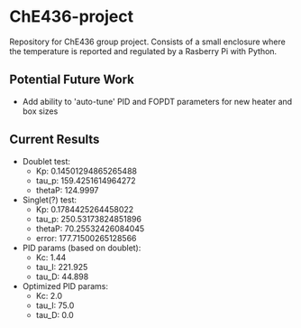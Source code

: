 # ChE436-project
Repository for ChE436 group project. Consists of a small enclosure where the temperature is reported and regulated by a Rasberry Pi with Python. 

## Potential Future Work
- Add ability to 'auto-tune' PID and FOPDT parameters for new heater and box sizes
 

## Current Results
- Doublet test:  
    - Kp: 0.14501294865265488
    - tau_p: 159.4251614964272
    - thetaP: 124.9997
- Singlet(?) test:
    - Kp: 0.1784425264458022
    - tau_p: 250.53173824851896
    - thetaP: 70.25532426084045
    - error: 177.71500265128566
 - PID params (based on doublet):
    - Kc: 1.44
    - tau_I: 221.925
    - tau_D: 44.898
 - Optimized PID params:
    - Kc: 2.0
    - tau_I: 75.0
    - tau_D: 0.0
